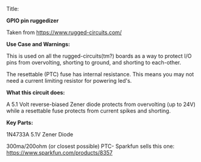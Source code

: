 Title:

**GPIO pin ruggedizer**

Taken from https://www.rugged-circuits.com/





**Use Case and Warnings:**

This is used on all the rugged-circuits(tm?) boards as a way to protect I/O pins from overvolting, shorting to ground, and shorting to each-other.

The resettable (PTC) fuse has internal resistance. This means you may not need a current limiting resistor for powering led's.


**What this circuit does:**

A 5.1 Volt reverse-biased Zener diode protects from overvolting (up to 24V) while a resettable fuse protects from current spikes and shorting.


**Key Parts:**

1N4733A   5.1V Zener Diode

300ma/200ohm (or closest possible) PTC- Sparkfun sells this one: https://www.sparkfun.com/products/8357
